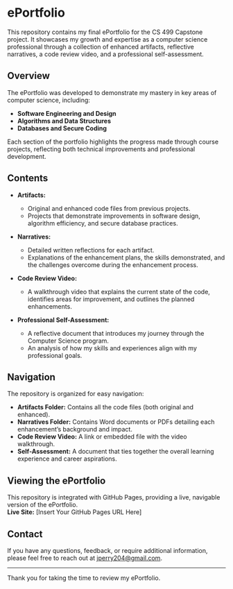 # ePortfolio

This repository contains my final ePortfolio for the CS 499 Capstone project. It showcases my growth and expertise as a computer science professional through a collection of enhanced artifacts, reflective narratives, a code review video, and a professional self-assessment.

## Overview

The ePortfolio was developed to demonstrate my mastery in key areas of computer science, including:

- **Software Engineering and Design**  
- **Algorithms and Data Structures**  
- **Databases and Secure Coding**

Each section of the portfolio highlights the progress made through course projects, reflecting both technical improvements and professional development.

## Contents

- **Artifacts:**  
  - Original and enhanced code files from previous projects.
  - Projects that demonstrate improvements in software design, algorithm efficiency, and secure database practices.

- **Narratives:**  
  - Detailed written reflections for each artifact.
  - Explanations of the enhancement plans, the skills demonstrated, and the challenges overcome during the enhancement process.

- **Code Review Video:**  
  - A walkthrough video that explains the current state of the code, identifies areas for improvement, and outlines the planned enhancements.

- **Professional Self-Assessment:**  
  - A reflective document that introduces my journey through the Computer Science program.
  - An analysis of how my skills and experiences align with my professional goals.

## Navigation

The repository is organized for easy navigation:
- **Artifacts Folder:** Contains all the code files (both original and enhanced).
- **Narratives Folder:** Contains Word documents or PDFs detailing each enhancement’s background and impact.
- **Code Review Video:** A link or embedded file with the video walkthrough.
- **Self-Assessment:** A document that ties together the overall learning experience and career aspirations.

## Viewing the ePortfolio

This repository is integrated with GitHub Pages, providing a live, navigable version of the ePortfolio.  
**Live Site:** [Insert Your GitHub Pages URL Here]

## Contact

If you have any questions, feedback, or require additional information, please feel free to reach out at jperry204@gmail.com.

---

Thank you for taking the time to review my ePortfolio.
